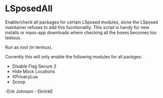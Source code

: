 # LSposedAll
 Enable/check all packages for certain LSposed modules, sicne the LSposed maintainer refuses to add this fucntionality.  This script is handy for new installs or mass-app downloads where checking all the boxes becomes too tedious.
 
Run as root (in termux).

Currently this will only enable the following modules for all packges:  
-  Disable Flag Secure 2  
-  Hide Mock Locations  
-  XPrivacyLua  
-  Scoop  

-Erik Johnson - EkriirkE
